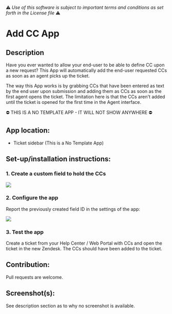 :warning: *Use of this software is subject to important terms and conditions as set forth in the License file* :warning:

# Add CC App

## Description

Have you ever wanted to allow your end-user to be able to define CC upon a new request? This App will automatically add the end-user requested CCs as soon as an agent picks up the ticket.

The way this App works is by grabbing CCs that have been entered as text by the end user upon submission and adding them as CCs as soon as the first agent opens the ticket. The limitation here is that the CCs aren't added until the ticket is opened for the first time in the Agent interface.

:no_entry: THIS IS A NO TEMPLATE APP - IT WILL NOT SHOW ANYWHERE :no_entry:

## App location:

* Ticket sidebar (This is a No Template App)

## Set-up/installation instructions:

### 1. Create a custom field to hold the CCs

![](http://cl.ly/image/412H2l3y341F/Screen%20Shot%202014-01-14%20at%2010.55.10.png)

### 2. Configure the app

Report the previously created field ID in the settings of the app:

![](http://cl.ly/image/3g2g2B2y1o0W/Screen%20Shot%202014-01-14%20at%2011.15.30.png)

### 3. Test the app

Create a ticket from your Help Center / Web Portal with CCs and open the ticket in the new Zendesk. The CCs should have been added to the ticket.

## Contribution:

Pull requests are welcome.

## Screenshot(s):

See description section as to why no screenshot is available.
